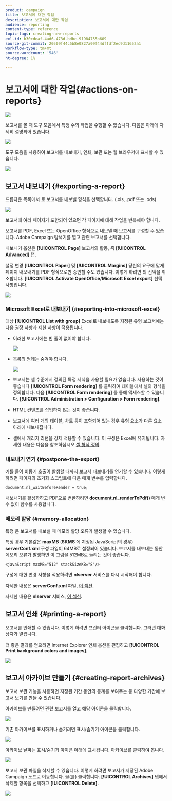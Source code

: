 ```yaml
---
product: campaign
title: 보고서에 대한 작업
description: 보고서에 대한 작업
audience: reporting
content-type: reference
topic-tags: creating-new-reports
exl-id: b30cdeaf-4ad6-473d-bdbc-91984755b609
source-git-commit: 20509f44c5b8e0827a09f44dffdf2ec9d11652a1
workflow-type: tm+mt
source-wordcount: '546'
ht-degree: 1%

---
```


# 보고서에 대한 작업{#actions-on-reports}

![](../../assets/common.svg)

보고서를 볼 때 도구 모음에서 특정 수의 작업을 수행할 수 있습니다. 다음은 아래에 자세히 설명되어 있습니다.

![](assets/s_ncs_advuser_report_wizard_2.png)

도구 모음을 사용하여 보고서를 내보내기, 인쇄, 보관 또는 웹 브라우저에 표시할 수 있습니다.

![](assets/s_ncs_advuser_report_wizard_04.png)

## 보고서 내보내기 {#exporting-a-report}

드롭다운 목록에서 로 보고서를 내보낼 형식을 선택합니다. (.xls, .pdf 또는 .ods)

![](assets/s_ncs_advuser_report_wizard_06.png)

보고서에 여러 페이지가 포함되어 있으면 각 페이지에 대해 작업을 반복해야 합니다.

보고서를 PDF, Excel 또는 OpenOffice 형식으로 내보낼 때 보고서를 구성할 수 있습니다. Adobe Campaign 탐색기를 열고 관련 보고서를 선택합니다.

내보내기 옵션은 **[!UICONTROL Page]** 보고서의 활동, 즉 **[!UICONTROL Advanced]** 탭.

설정 변경 **[!UICONTROL Paper]** 및 **[!UICONTROL Margins]** 당신의 요구에 맞게 페이지 내보내기를 PDF 형식으로만 승인할 수도 있습니다. 이렇게 하려면 의 선택을 취소합니다. **[!UICONTROL Activate OpenOffice/Microsoft Excel export]** 선택 사항입니다.

![](assets/s_ncs_advuser_report_wizard_021.png)

### Microsoft Excel로 내보내기 {#exporting-into-microsoft-excel}

대상 **[!UICONTROL List with group]** Excel로 내보내도록 지정된 유형 보고서에는 다음 권장 사항과 제한 사항이 적용됩니다.

* 이러한 보고서에는 빈 줄이 없어야 합니다.

   ![](assets/export_limitations_remove_empty_line.png)

* 목록의 범례는 숨겨야 합니다.

   ![](assets/export_limitations_hide_label.png)

* 보고서는 셀 수준에서 정의된 특정 서식을 사용할 필요가 없습니다. 사용하는 것이 좋습니다 **[!UICONTROL Form rendering]** 를 클릭하여 테이블에서 셀의 형식을 정의합니다. 다음 **[!UICONTROL Form rendering]** 를 통해 액세스할 수 있습니다. **[!UICONTROL Administration > Configuration > Form rendering]**.
* HTML 컨텐츠를 삽입하지 않는 것이 좋습니다.
* 보고서에 여러 개의 테이블, 차트 등이 포함되어 있는 경우 유형 요소가 다른 요소 아래에 내보내집니다.
* 셀에서 캐리지 리턴을 강제 적용할 수 있습니다. 이 구성은 Excel에 유지됩니다. 자세한 내용은 다음을 참조하십시오 [셀 형식 정의](../../reporting/using/creating-a-table.md#defining-cell-format).

### 내보내기 연기 {#postpone-the-export}

예를 들어 비동기 호출이 발생할 때까지 보고서 내보내기를 연기할 수 있습니다. 이렇게 하려면 페이지의 초기화 스크립트에 다음 매개 변수를 입력합니다.

```
document.nl_waitBeforeRender = true;
```

내보내기를 활성화하고 PDF으로 변환하려면 **document.nl_renderToPdf()** 매개 변수 없이 함수를 사용합니다.

### 메모리 할당 {#memory-allocation}

특정 큰 보고서를 내보낼 때 메모리 할당 오류가 발생할 수 있습니다.

특정 경우 기본값은 **maxMB** (**SKMS** 에 지정된 JavaScript의 경우) **serverConf.xml** 구성 파일이 64MB로 설정되어 있습니다. 보고서를 내보내는 동안 메모리 오류가 발생하면 이 그림을 512MB로 늘리는 것이 좋습니다.

```
<javaScript maxMB="512" stackSizeKB="8"/>
```

구성에 대한 변경 사항을 적용하려면 **nlserver** 서비스를 다시 시작해야 합니다.

자세한 내용은 **serverConf.xml** 파일, [이 섹션](../../production/using/configuration-principle.md).

자세한 내용은 **nlserver** 서비스, [이 섹션](../../production/using/administration.md).

## 보고서 인쇄 {#printing-a-report}

보고서를 인쇄할 수 있습니다. 이렇게 하려면 프린터 아이콘을 클릭합니다. 그러면 대화 상자가 열립니다.

더 좋은 결과를 얻으려면 Internet Explorer 인쇄 옵션을 편집하고 **[!UICONTROL Print background colors and images]**.

![](assets/s_ncs_advuser_report_print_options.png)

## 보고서 아카이브 만들기 {#creating-report-archives}

보고서 보관 기능을 사용하면 지정된 기간 동안의 통계를 보여주는 등 다양한 기간에 보고서 보기를 만들 수 있습니다.

아카이브를 만들려면 관련 보고서를 열고 해당 아이콘을 클릭합니다.

![](assets/s_ncs_advuser_report_wizard_07.png)

기존 아카이브를 표시하거나 숨기려면 표시/숨기기 아이콘을 클릭합니다.

![](assets/s_ncs_advuser_report_history_06.png)

아카이브 날짜는 표시/숨기기 아이콘 아래에 표시됩니다. 아카이브를 클릭하여 봅니다.

![](assets/s_ncs_advuser_report_history_04.png)

보고서 보관 파일을 삭제할 수 있습니다. 이렇게 하려면 보고서가 저장된 Adobe Campaign 노드로 이동합니다. 을(를) 클릭합니다. **[!UICONTROL Archives]** 탭에서 삭제할 항목을 선택하고 **[!UICONTROL Delete]**.

![](assets/s_ncs_advuser_report_history_01.png)
